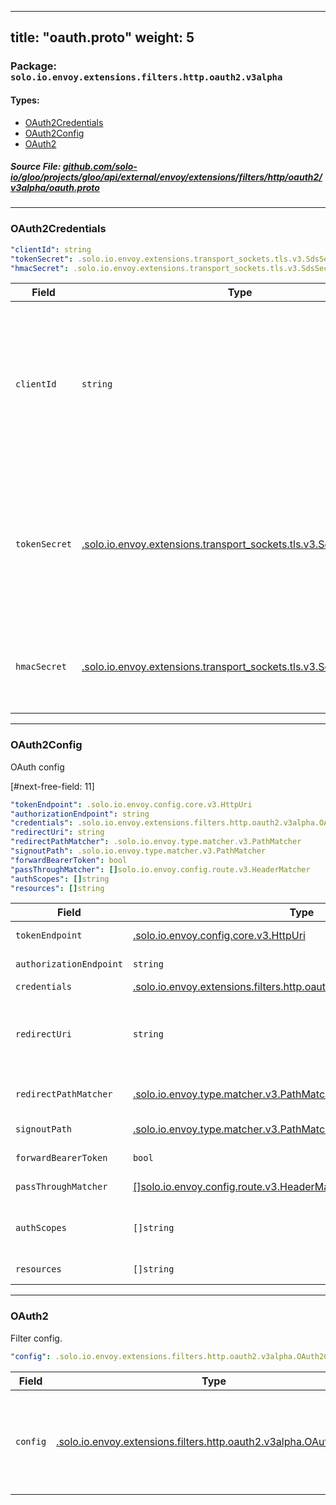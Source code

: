 
---
title: "oauth.proto"
weight: 5
---

<!-- Code generated by solo-kit. DO NOT EDIT. -->


### Package: `solo.io.envoy.extensions.filters.http.oauth2.v3alpha` 
#### Types:


- [OAuth2Credentials](#oauth2credentials)
- [OAuth2Config](#oauth2config)
- [OAuth2](#oauth2)
  



##### Source File: [github.com/solo-io/gloo/projects/gloo/api/external/envoy/extensions/filters/http/oauth2/v3alpha/oauth.proto](https://github.com/solo-io/gloo/blob/master/projects/gloo/api/external/envoy/extensions/filters/http/oauth2/v3alpha/oauth.proto)





---
### OAuth2Credentials



```yaml
"clientId": string
"tokenSecret": .solo.io.envoy.extensions.transport_sockets.tls.v3.SdsSecretConfig
"hmacSecret": .solo.io.envoy.extensions.transport_sockets.tls.v3.SdsSecretConfig

```

| Field | Type | Description |
| ----- | ---- | ----------- | 
| `clientId` | `string` | The client_id to be used in the authorize calls. This value will be URL encoded when sent to the OAuth server. |
| `tokenSecret` | [.solo.io.envoy.extensions.transport_sockets.tls.v3.SdsSecretConfig](../../../../../transport_sockets/tls/v3/secret.proto.sk/#sdssecretconfig) | The secret used to retrieve the access token. This value will be URL encoded when sent to the OAuth server. |
| `hmacSecret` | [.solo.io.envoy.extensions.transport_sockets.tls.v3.SdsSecretConfig](../../../../../transport_sockets/tls/v3/secret.proto.sk/#sdssecretconfig) | If present, the secret token will be a HMAC using the provided secret. |




---
### OAuth2Config

 
OAuth config

[#next-free-field: 11]

```yaml
"tokenEndpoint": .solo.io.envoy.config.core.v3.HttpUri
"authorizationEndpoint": string
"credentials": .solo.io.envoy.extensions.filters.http.oauth2.v3alpha.OAuth2Credentials
"redirectUri": string
"redirectPathMatcher": .solo.io.envoy.type.matcher.v3.PathMatcher
"signoutPath": .solo.io.envoy.type.matcher.v3.PathMatcher
"forwardBearerToken": bool
"passThroughMatcher": []solo.io.envoy.config.route.v3.HeaderMatcher
"authScopes": []string
"resources": []string

```

| Field | Type | Description |
| ----- | ---- | ----------- | 
| `tokenEndpoint` | [.solo.io.envoy.config.core.v3.HttpUri](../../../../../../config/core/v3/http_uri.proto.sk/#httpuri) | Endpoint on the authorization server to retrieve the access token from. |
| `authorizationEndpoint` | `string` | The endpoint redirect to for authorization in response to unauthorized requests. |
| `credentials` | [.solo.io.envoy.extensions.filters.http.oauth2.v3alpha.OAuth2Credentials](../oauth.proto.sk/#oauth2credentials) | Credentials used for OAuth. |
| `redirectUri` | `string` | The redirect URI passed to the authorization endpoint. Supports header formatting tokens. For more information, including details on header value syntax, see the documentation on :ref:`custom request headers <config_http_conn_man_headers_custom_request_headers>`. This URI should not contain any query parameters. |
| `redirectPathMatcher` | [.solo.io.envoy.type.matcher.v3.PathMatcher](../../../../../../type/matcher/v3/path.proto.sk/#pathmatcher) | Matching criteria used to determine whether a path appears to be the result of a redirect from the authorization server. |
| `signoutPath` | [.solo.io.envoy.type.matcher.v3.PathMatcher](../../../../../../type/matcher/v3/path.proto.sk/#pathmatcher) | The path to sign a user out, clearing their credential cookies. |
| `forwardBearerToken` | `bool` | Forward the OAuth token as a Bearer to upstream web service. |
| `passThroughMatcher` | [[]solo.io.envoy.config.route.v3.HeaderMatcher](../../../../../../config/route/v3/route_components.proto.sk/#headermatcher) | Any request that matches any of the provided matchers will be passed through without OAuth validation. |
| `authScopes` | `[]string` | Optional list of OAuth scopes to be claimed in the authorization request. If not specified, defaults to "user" scope. OAuth RFC https://tools.ietf.org/html/rfc6749#section-3.3. |
| `resources` | `[]string` | Optional resource parameter for authorization request RFC: https://tools.ietf.org/html/rfc8707. |




---
### OAuth2

 
Filter config.

```yaml
"config": .solo.io.envoy.extensions.filters.http.oauth2.v3alpha.OAuth2Config

```

| Field | Type | Description |
| ----- | ---- | ----------- | 
| `config` | [.solo.io.envoy.extensions.filters.http.oauth2.v3alpha.OAuth2Config](../oauth.proto.sk/#oauth2config) | Leave this empty to disable OAuth2 for a specific route, using per filter config. |





<!-- Start of HubSpot Embed Code -->
<script type="text/javascript" id="hs-script-loader" async defer src="//js.hs-scripts.com/5130874.js"></script>
<!-- End of HubSpot Embed Code -->

